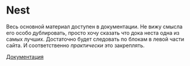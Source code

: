 # Nest

Весь основной материал доступен в документации. Не вижу смысла его особо дублировать, просто хочу сказать что дока неста
одна из самых лучших. Достаточно будет следовать по блокам в левой части сайта. И соответственно _практически_ это
закреплять.

[Документация](https://docs.nestjs.com/)

